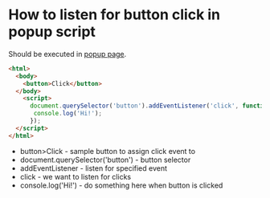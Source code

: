 # How to listen for button click in popup script

Should be executed in [popup page](https://developer.chrome.com/docs/extensions/mv3/user_interface/#popup).

```html
<html>
  <body>
    <button>Click</button>
  </body>
    <script>
      document.querySelector('button').addEventListener('click', function() {
       console.log('Hi!');
      });
  </script>
</html>
```

- button>Click</button> - sample button to assign click event to
- document.querySelector('button') - button selector
- addEventListener - listen for specified event
- click - we want to listen for clicks
- console.log('Hi!') - do something here when button is clicked
